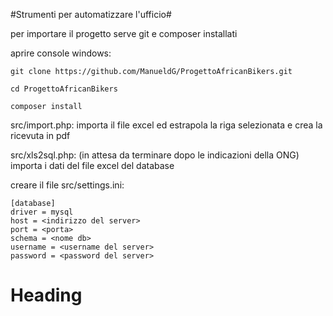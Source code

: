 #Strumenti per automatizzare l'ufficio#

per importare il progetto serve git e composer installati

aprire console windows: 

    git clone https://github.com/ManueldG/ProgettoAfricanBikers.git

    cd ProgettoAfricanBikers

    composer install

src/import.php: importa il file excel ed estrapola la riga selezionata e crea la ricevuta in pdf

src/xls2sql.php: (in attesa da terminare dopo le indicazioni della ONG) importa i dati del file excel del database

creare il file src/settings.ini:

    [database]
    driver = mysql
    host = <indirizzo del server>
    port = <porta>
    schema = <nome db>
    username = <username del server>
    password = <password del server>




# Heading



